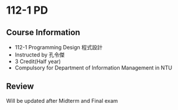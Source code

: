 # 112-1 PD
## Course Information
- 112-1 Programming Design 程式設計
- Instructed by 孔令傑
- 3 Credit(Half year)
- Compulsory for Department of Information Management in NTU

## Review
Will be updated after Midterm and Final exam
